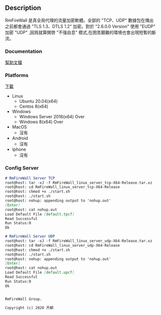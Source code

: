 ## Description

RmFireWall 是真全局代理的流量加密軟體。全部的 "TCP、UDP" 數據包在傳出之前都會通過 "TLS 1.3、DTLS 1.2" 加密。對於 "2.6.0.0 Version" 使用 "EUDP" 加密 "UDP" ,因爲就算開啓 "不强自息" 模式,在困苦艱難的環境也會出現短暫的斷流。

### Documentation

[幫助文檔](https://github.com/8qw/RmFireWall/wiki)

### Platforms

[下載](https://github.com/8qw/RmFireWall/releases)

<ul>
 <li>Linux
  <ul>
    <li>Ubuntu 20.04(x64)</li>
    <li>Centos 8(x64)</li>
  </ul>
 </li>

 <li>Windows
  <ul>
    <li>Windows Server 2016(x64) Over</li>
    <li>Windows 8(x64) Over</li>
  </ul>
 </li>

 <li>MacOS
  <ul>
   <li>沒有</li>
  </ul>
 </li>
 
 <li>Android
  <ul>
   <li>沒有</li>
  </ul>
 </li>
 
 <li>Iphone
  <ul>
   <li>沒有</li>
  </ul>
 </li>
 
</ul>

### Config Server

```markdown
# RmFireWall Server TCP
root@host: tar -xJ -f RmFireWall_linux_server_tcp-X64-Release.tar.xz
root@host: cd RmFireWall_linux_server_tcp-X64-Release
root@host: chmod +x ./start.sh
root@host: ./start.sh
root@host: nohup: appending output to 'nohup.out'
[Enter]
root@host: cat nohup.out
Load Default File [default.tpcf]
Read Successful
Run Status:0
Ok

# RmFireWall Server UDP
root@host: tar -xJ -f RmFireWall_linux_server_udp-X64-Release.tar.xz
root@host: cd RmFireWall_linux_server_udp-X64-Release
root@host: chmod +x ./start.sh
root@host: ./start.sh
root@host: nohup: appending output to 'nohup.out'
[Enter]
root@host: cat nohup.out
Load Default File [default.upcf]
Read Successful
Run Status:0
Ok


RmFireWall Group.

Copyright (c) 2020 兲朝
